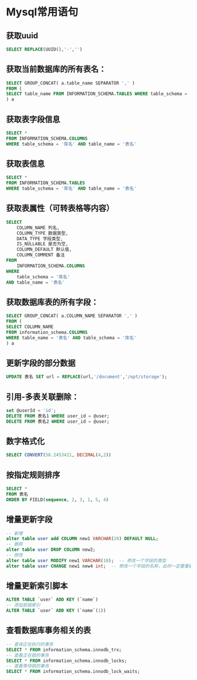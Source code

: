 # Mysql常用语句

## 获取uuid
```sql
SELECT REPLACE(UUID(),'-','')
```

## 获取当前数据库的所有表名：
```sql
SELECT GROUP_CONCAT( a.table_name SEPARATOR ',' ) 
FROM ( 
SELECT table_name FROM INFORMATION_SCHEMA.TABLES WHERE table_schema = '库名' AND table_type = 'BASE TABLE' 
) a
```

## 获取表字段信息
```sql
SELECT *
FROM INFORMATION_SCHEMA.COLUMNS 
WHERE table_schema = '库名' AND table_name = '表名'
```

## 获取表信息
```sql
SELECT *
FROM INFORMATION_SCHEMA.TABLES
WHERE table_schema = '库名' AND table_name = '表名'
```

## 获取表属性（可转表格等内容）
```sql
SELECT
	COLUMN_NAME 列名,
	COLUMN_TYPE 数据类型,
	DATA_TYPE 字段类型,
	IS_NULLABLE 是否为空,
	COLUMN_DEFAULT 默认值,
	COLUMN_COMMENT 备注
FROM
    INFORMATION_SCHEMA.COLUMNS 
WHERE
    table_schema = '库名' 
AND table_name = '表名'
```


## 获取数据库表的所有字段：
```sql
SELECT GROUP_CONCAT( a.COLUMN_NAME SEPARATOR ',' ) 
FROM (
SELECT COLUMN_NAME 
FROM information_schema.COLUMNS 
WHERE table_name = '表名' AND table_schema = '库名'
) a
```

## 更新字段的部分数据
```sql
UPDATE 表名 SET url = REPLACE(url,'/document','/opt/storage');
```

## 引用-多表关联删除：
```sql
set @userId = 'id';
DELETE FROM 表名1 WHERE user_id = @user;
DELETE FROM 表名2 WHERE user_id = @user;
```


## 数字格式化
```sql
SELECT CONVERT(58.2453421, DECIMAL(4,2))
```

## 按指定规则排序
```sql
SELECT *
FROM 表名
ORDER BY FIELD(sequence, 2, 3, 1, 5, 4)
```

## 增量更新字段
```sql
-- 新增
alter table user add COLUMN new1 VARCHAR(20) DEFAULT NULL;
-- 删除
alter table user DROP COLUMN new2;
-- 修改
alter table user MODIFY new1 VARCHAR(10);  -- 修改一个字段的类型
alter table user CHANGE new1 new4 int;  -- 修改一个字段的名称，此时一定要重新指定该字段的类型
```

## 增量更新索引脚本
```sql
ALTER TABLE `user` ADD KEY (`name`)
-- 添加前缀索引
ALTER TABLE `user` ADD KEY (`name`(1))
```

## 查看数据库事务相关的表
```sql
-- 查询正在执行的事务
SELECT * FROM information_schema.innodb_trx;
-- 查看正在锁的事务
SELECT * FROM information_schema.innodb_locks;
-- 查看等待锁的事务
SELECT * FROM information_schema.innodb_lock_waits;
```
